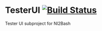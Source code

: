# TesterUI [![Build Status](https://travis-ci.org/anabh4569/TesterUI.svg?branch=master)](https://travis-ci.org/anabh4569/TesterUI)
Tester UI subproject for Nl2Bash
